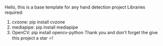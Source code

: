 Hello, this is a base template for any hand detection project
Libraries required:
1) cvzone: pip install cvzone
2) mediapipe: pip install mediapipe
3) OpenCV: pip install opencv-python
 Thank you and don't forget the give this project a star ⭐!
